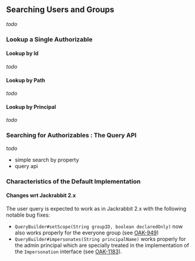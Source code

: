<!--
   Licensed to the Apache Software Foundation (ASF) under one or more
   contributor license agreements.  See the NOTICE file distributed with
   this work for additional information regarding copyright ownership.
   The ASF licenses this file to You under the Apache License, Version 2.0
   (the "License"); you may not use this file except in compliance with
   the License.  You may obtain a copy of the License at

       http://www.apache.org/licenses/LICENSE-2.0

   Unless required by applicable law or agreed to in writing, software
   distributed under the License is distributed on an "AS IS" BASIS,
   WITHOUT WARRANTIES OR CONDITIONS OF ANY KIND, either express or implied.
   See the License for the specific language governing permissions and
   limitations under the License.
  -->

Searching Users and Groups
--------------------------------------------------------------------------------

_todo_

### Lookup a Single Authorizable

#### Lookup by Id

_todo_

#### Lookup by Path

_todo_


#### Lookup by Principal

_todo_

### Searching for Authorizables : The Query API

_todo_

- simple search by property
- query api


### Characteristics of the Default Implementation

#### Changes wrt Jackrabbit 2.x

The user query is expected to work as in Jackrabbit 2.x with the following notable
bug fixes:

* `QueryBuilder#setScope(String groupID, boolean declaredOnly)` now also works properly
  for the everyone group (see [OAK-949])
* `QueryBuilder#impersonates(String principalName)` works properly for the admin
  principal which are specially treated in the implementation of the `Impersonation`
  interface (see [OAK-1183]).



<!-- hidden references -->
[OAK-949]: https://issues.apache.org/jira/browse/OAK-949
[OAK-1183]: https://issues.apache.org/jira/browse/OAK-1183